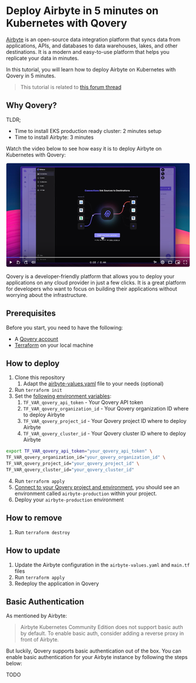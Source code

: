 # Deploy Airbyte in 5 minutes on Kubernetes with Qovery

[Airbyte](https://www.airbyte.com) is an open-source data integration platform that syncs data from applications, APIs, and databases to data warehouses, lakes, and other destinations. It is a modern and easy-to-use platform that helps you replicate your data in minutes.

In this tutorial, you will learn how to deploy Airbyte on Kubernetes with Qovery in 5 minutes.

> This tutorial is related to [this forum thread](https://discuss.qovery.com/t/help-setting-up-airbyte-and-using-kubernetes-secrets/2848)

## Why Qovery?

TLDR;
- Time to install EKS production ready cluster: 2 minutes setup
- Time to install Airbyte: 3 minutes

Watch the video below to see how easy it is to deploy Airbyte on Kubernetes with Qovery:

[![video](assets/video.png)](https://www.loom.com/share/2052bc83b0cb456fab20a5b25a6389f2)

Qovery is a developer-friendly platform that allows you to deploy your applications on any cloud provider in just a few clicks. It is a great platform for developers who want to focus on building their applications without worrying about the infrastructure.

## Prerequisites

Before you start, you need to have the following:

- A [Qovery account](https://console.qovery.com)
- [Terraform](https://developer.hashicorp.com/terraform/tutorials/aws-get-started/install-cli) on your local machine

## How to deploy

1. Clone this repository
    1. Adapt the [airbyte-values.yaml](airbyte-values.yaml) file to your needs (optional)
2. Run `terraform init`
3. Set the [following environment variables](variables.tf):
    1. `TF_VAR_qovery_api_token` - Your Qovery API token
    2. `TF_VAR_qovery_organization_id` - Your Qovery organization ID where to deploy Airbyte
    3. `TF_VAR_qovery_project_id` - Your Qovery project ID where to deploy Airbyte
    4. `TF_VAR_qovery_cluster_id` - Your Qovery cluster ID where to deploy Airbyte

```bash
export TF_VAR_qovery_api_token="your_qovery_api_token" \
TF_VAR_qovery_organization_id="your_qovery_organization_id" \
TF_VAR_qovery_project_id="your_qovery_project_id" \
TF_VAR_qovery_cluster_id="your_qovery_cluster_id"
```

4. Run `terraform apply`
5. [Connect to your Qovery project and environment](https://console.qovery.com), you should see an environment called `airbyte-production` within your project.
6. Deploy your `airbyte-production` environment

## How to remove

1. Run `terraform destroy`

## How to update

1. Update the Airbyte configuration in the `airbyte-values.yaml` and `main.tf` files
2. Run `terraform apply`
3. Redeploy the application in Qovery

## Basic Authentication

As mentioned by Airbyte:

> Airbyte Kubernetes Community Edition does not support basic auth by default. To enable basic auth, consider adding a reverse proxy in front of Airbyte.

But luckily, Qovery supports basic authentication out of the box. You can enable basic authentication for your Airbyte instance by following the steps below:

TODO